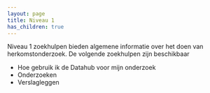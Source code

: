 ```yaml
---
layout: page
title: Niveau 1
has_children: true
---
```


Niveau 1 zoekhulpen bieden algemene informatie over het doen van herkomstonderzoek. De volgende zoekhulpen zijn beschikbaar
- Hoe gebruik ik de Datahub voor mijn onderzoek
- Onderzoeken
- Verslagleggen
